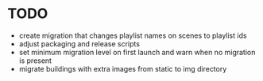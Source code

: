 # TODO

* create migration that changes playlist names on scenes to playlist ids
* adjust packaging and release scripts
* set minimum migration level on first launch and warn when no migration is present
* migrate buildings with extra images from static to img directory